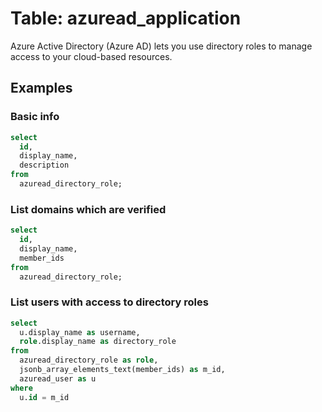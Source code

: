 # Table: azuread_application

Azure Active Directory (Azure AD) lets you use directory roles to manage access to your cloud-based resources.

## Examples

### Basic info

```sql
select
  id,
  display_name,
  description
from
  azuread_directory_role;
```

### List domains which are verified

```sql
select
  id,
  display_name,
  member_ids
from
  azuread_directory_role;
```

### List users with access to directory roles

```sql
select
  u.display_name as username,
  role.display_name as directory_role
from
  azuread_directory_role as role,
  jsonb_array_elements_text(member_ids) as m_id,
  azuread_user as u
where
  u.id = m_id
```